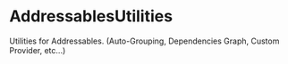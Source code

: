 # AddressablesUtilities
Utilities for Addressables. (Auto-Grouping, Dependencies Graph, Custom Provider, etc...)
